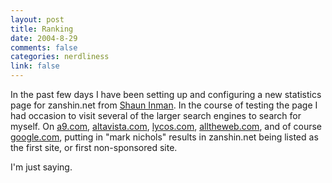 ```yaml
--- 
layout: post
title: Ranking
date: 2004-8-29
comments: false
categories: nerdliness
link: false
---
```

In the past few days I have been setting up and configuring a new statistics page for zanshin.net from <a href="http://shortstat.shauninman.com/" title="Shaun Inman">Shaun Inman</a>. In the course of testing the page I had occasion to visit several of the larger search engines to search for myself. On <a href="http://a9.com" title="Amazon's a9">a9.com</a>, <a href="http://altavista.com" title="altavista.com">altavista.com</a>, <a href="http://lycos.com" title="lycos.com">lycos.com</a>, <a href="http://alltheweb.com" title="alltheweb.com">alltheweb.com</a>, and of course <a href="http://google.com" title="google.com">google.com</a>, putting in "mark nichols" results in zanshin.net being listed as the first site, or first non-sponsored site.

I'm just saying.
